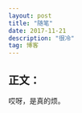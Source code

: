 ```yaml
---
layout: post
title: "随笔"
date: 2017-11-21 
description: "很冷"
tag: 博客 
---   
```


 

## 正文：
哎呀，是真的烦。
 